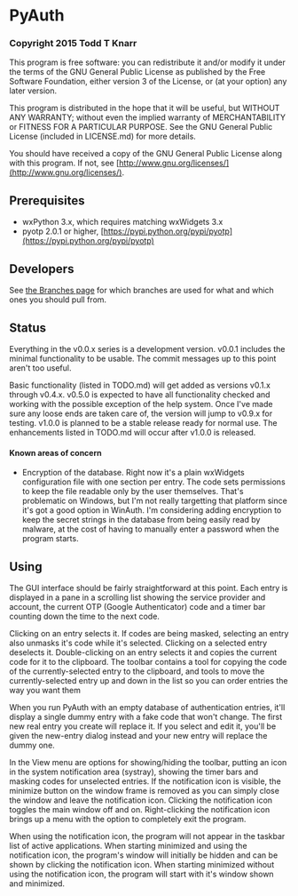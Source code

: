# PyAuth

### Copyright 2015 Todd T Knarr

This program is free software: you can redistribute it and/or modify it under
the terms of the GNU General Public License as published by the Free Software
Foundation, either version 3 of the License, or (at your option) any later
version.

This program is distributed in the hope that it will be useful, but WITHOUT
ANY WARRANTY; without even the implied warranty of MERCHANTABILITY or FITNESS
FOR A PARTICULAR PURPOSE. See the GNU General Public License (included in
LICENSE.md) for more details.

You should have received a copy of the GNU General Public License along with
this program. If not, see
[http://www.gnu.org/licenses/](http://www.gnu.org/licenses/).

## Prerequisites

* wxPython 3.x, which requires matching wxWidgets 3.x
* pyotp 2.0.1 or higher, [https://pypi.python.org/pypi/pyotp](https://pypi.python.org/pypi/pyotp)

## Developers

See [the Branches page](https://github.com/tknarr/PyAuth/wiki/Branches) for
which branches are used for what and which ones you should pull from.

## Status

Everything in the v0.0.x series is a development version. v0.0.1 includes the
minimal functionality to be usable. The commit messages up to this point aren't
too useful.

Basic functionality (listed in TODO.md) will get added as versions v0.1.x
through v0.4.x. v0.5.0 is expected to have all functionality checked and
working with the possible exception of the help system. Once I've made sure
any loose ends are taken care of, the version will jump to v0.9.x for
testing. v1.0.0 is planned to be a stable release ready for normal use. The
enhancements listed in TODO.md will occur after v1.0.0 is released.

#### Known areas of concern

* Encryption of the database. Right now it's a plain wxWidgets configuration
  file with one section per entry. The code sets permissions to keep the file
  readable only by the user themselves. That's problematic on Windows, but I'm
  not really targetting that platform since it's got a good option in
  WinAuth. I'm considering adding encryption to keep the secret strings in the
  database from being easily read by malware, at the cost of having to
  manually enter a password when the program starts.

## Using

The GUI interface should be fairly straightforward at this point. Each entry
is displayed in a pane in a scrolling list showing the service provider and
account, the current OTP (Google Authenticator) code and a timer bar counting
down the time to the next code.

Clicking on an entry selects it. If codes are being masked, selecting an entry
also unmasks it's code while it's selected. Clicking on a selected entry
deselects it. Double-clicking on an entry selects it and copies the current
code for it to the clipboard. The toolbar contains a tool for copying the
code of the currently-selected entry to the clipboard, and tools to move the
currently-selected entry up and down in the list so you can order entries the
way you want them

When you run PyAuth with an empty database of authentication entries, it'll
display a single dummy entry with a fake code that won't change. The first new
real entry you create will replace it. If you select and edit it, you'll be
given the new-entry dialog instead and your new entry will replace the dummy
one.

In the View menu are options for showing/hiding the toolbar, putting an icon
in the system notification area (systray), showing the timer bars and masking
codes for unselected entries. If the notification icon is visible, the
minimize button on the window frame is removed as you can simply close the
window and leave the notification icon. Clicking the notification icon toggles
the main window off and on. Right-clicking the notification icon brings up a
menu with the option to completely exit the program.

When using the notification icon, the program will not appear in the taskbar
list of active applications. When starting minimized and using the
notification icon, the program's window will initially be hidden and can be
shown by clicking the notification icon. When starting minimized without using
the notification icon, the program will start with it's window shown and
minimized.
